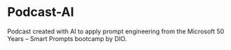 # Podcast-AI
Podcast created with AI to apply prompt engineering from the Microsoft 50 Years – Smart Prompts bootcamp by DIO.
